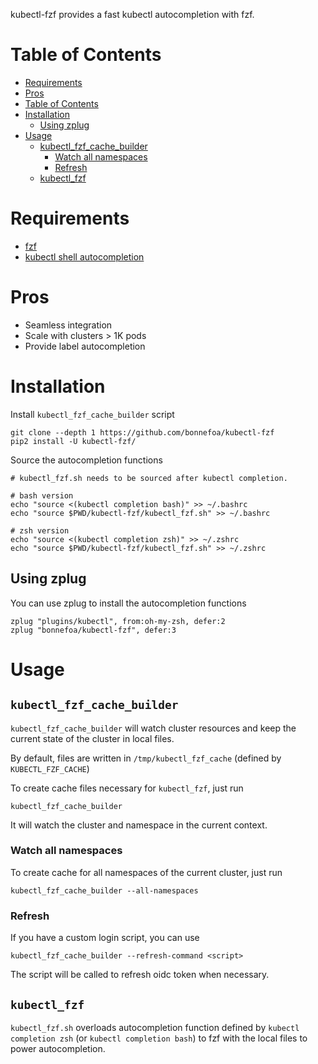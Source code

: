 kubectl-fzf provides a fast kubectl autocompletion with fzf.

Table of Contents
=================

   * [Requirements](#requirements)
   * [Pros](#pros)
   * [Table of Contents](#table-of-contents)
   * [Installation](#installation)
      * [Using zplug](#using-zplug)
   * [Usage](#usage)
      * [kubectl_fzf_cache_builder](#kubectl_fzf_cache_builder)
         * [Watch all namespaces](#watch-all-namespaces)
         * [Refresh](#refresh)
      * [kubectl_fzf](#kubectl_fzf)

# Requirements

- [fzf](https://github.com/junegunn/fzf)
- [kubectl shell autocompletion](https://kubernetes.io/docs/tasks/tools/install-kubectl/#enabling-shell-autocompletion)

# Pros

- Seamless integration
- Scale with clusters > 1K pods
- Provide label autocompletion

# Installation

Install `kubectl_fzf_cache_builder` script

```
git clone --depth 1 https://github.com/bonnefoa/kubectl-fzf
pip2 install -U kubectl-fzf/
```

Source the autocompletion functions
```
# kubectl_fzf.sh needs to be sourced after kubectl completion.

# bash version
echo "source <(kubectl completion bash)" >> ~/.bashrc
echo "source $PWD/kubectl-fzf/kubectl_fzf.sh" >> ~/.bashrc

# zsh version
echo "source <(kubectl completion zsh)" >> ~/.zshrc
echo "source $PWD/kubectl-fzf/kubectl_fzf.sh" >> ~/.zshrc
```

## Using zplug

You can use zplug to install the autocompletion functions
```
zplug "plugins/kubectl", from:oh-my-zsh, defer:2
zplug "bonnefoa/kubectl-fzf", defer:3
```

# Usage

## `kubectl_fzf_cache_builder`

`kubectl_fzf_cache_builder` will watch cluster resources and keep the current state of the cluster in local files.

By default, files are written in `/tmp/kubectl_fzf_cache` (defined by `KUBECTL_FZF_CACHE`)

To create cache files necessary for `kubectl_fzf`, just run

```
kubectl_fzf_cache_builder
```

It will watch the cluster and namespace in the current context.

### Watch all namespaces

To create cache for all namespaces of the current cluster, just run

```
kubectl_fzf_cache_builder --all-namespaces
```

### Refresh

If you have a custom login script, you can use

```
kubectl_fzf_cache_builder --refresh-command <script>
```

The script will be called to refresh oidc token when necessary.

## `kubectl_fzf`

`kubectl_fzf.sh` overloads autocompletion function defined by `kubectl completion zsh` (or `kubectl completion bash`) to fzf with the local files to power autocompletion.
